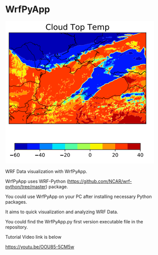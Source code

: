 # WrfPyApp
![alt text](https://github.com/onurhdogan/WrfPyApp/blob/master/ctt.png)


WRF Data visualization with WrfPyApp.

WrfPyApp uses WRF-Python (https://github.com/NCAR/wrf-python/tree/master) package.

You could use WrfPyApp on your PC after installing necessary Python packages.

It aims to quick visualization and analyzing WRF Data. 

You could find the WrfPyApp.py first version executable file in the repository.

Tutorial Video link is below 

https://youtu.be/OOU85-5CM5w
